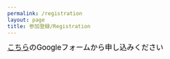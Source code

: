 ```yaml
---
permalink: /registration
layout: page
title: 参加登録/Registration
---
```


<span style="font-size: 120%; color: black;">[こちら](https://docs.google.com/forms/d/e/1FAIpQLSf23WHCZq365EamPw6Ue3hptvZHcMAMonWf_MvIlOR6NOvvzw/viewform)のGoogleフォームから申し込みください </span> 

